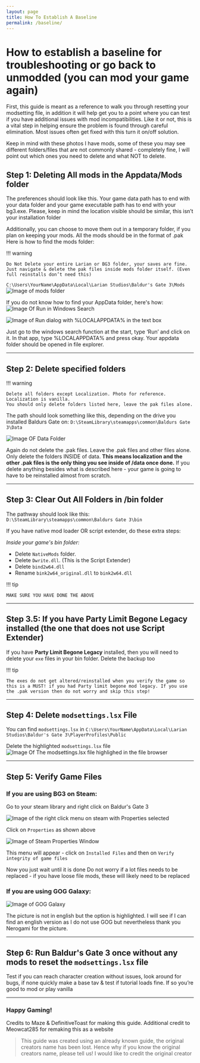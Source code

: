 ```yaml
---
layout: page
title: How To Establish A Baseline
permalink: /baseline/
---
```


# How to establish a baseline for troubleshooting or go back to unmodded (you can mod your game again)

First, this guide is meant as a reference to walk you through resetting your modsetting file, in addition it will help get you to a point where you can test if you have additional issues with mod incompatibilities. Like it or not, this is a vital step in helping ensure the problem is found through careful elimination.
Most issues often get fixed with this turn it on/off solution.

Keep in mind with these photos I have mods, some of these you may see different folders/files that are not commonly shared - completely fine, I will point out which ones you need to delete and what NOT to delete.

## Step 1: Deleting All mods in the Appdata/Mods folder

The preferences should look like this.
Your game data path has to end with your data folder and your game executable path has to end with your bg3.exe. 
Please, keep in mind the location visible should be similar, this isn’t your installation folder

Additionally, you can choose to move them out in a temporary folder, if you plan on keeping your mods. All the mods should be in the format of .pak 
Here is how to find the mods folder:

!!! warning
    
    Do Not Delete your entire Larian or BG3 folder, your saves are fine. Just navigate & delete the pak files inside mods folder itself. (Even full reinstalls don’t need this)

`C:\Users\YourName\AppData\Local\Larian Studios\Baldur's Gate 3\Mods`
![Image of mods folder](/assets/baseline/image7.png)

If you do not know how to find your AppData folder, here's how:
![Image Of Run in Windows Search](/assets/baseline/image9.png)

![Image of Run dialog with %LOCALAPPDATA% in the text box](/assets/baseline/image8.png)

Just go to the windows search function at the start, type ‘Run’ and click on it. In that app, type %LOCALAPPDATA% and press okay. Your appdata folder should be opened in file explorer. 

---

## Step 2: Delete specified folders

!!! warning

    Delete all folders except Localization. Photo for reference. Localization is vanilla.
    You should only delete folders listed here, leave the pak files alone.

The path should look something like this, depending on the drive you installed Baldurs Gate on: 
`D:\SteamLibrary\steamapps\common\Baldurs Gate 3\Data`

![Image OF Data Folder](/assets/baseline/image1.png)

Again do not delete the .pak files. Leave the .pak files and other files alone. Only delete the folders INSIDE of data. **This means localization and the other .pak files is the only thing you see inside of /data once done.** If you delete anything besides what is described here - your game is going to have to be reinstalled almost from scratch.

---

## Step 3: Clear Out All Folders in /bin folder

The pathway should look like this: `D:\SteamLibrary\steamapps\common\Baldurs Gate 3\bin`

If you have native mod loader OR script extender, do these extra steps:

*Inside your game's bin folder:*

- Delete `NativeMods` folder.
- Delete `Dwrite.dll`. (This is the Script Extender)
- Delete `bind2w64.dll`
- Rename `bink2w64_original.dll` to `bink2w64.dll`

!!! tip
    
    MAKE SURE YOU HAVE DONE THE ABOVE

---

## Step 3.5: If you have Party Limit Begone Legacy installed (the one that does not use Script Extender)

If you have **Party Limit Begone Legacy** installed, then you will need to delete your `exe` files in your bin folder. Delete the backup too

!!! tip

    The exes do not get altered/reinstalled when you verify the game so this is a MUST! if you had Party limit begone mod legacy. If you use the .pak version then do not worry and skip this step!

---

## Step 4: Delete `modsettings.lsx` File

You can find `modsettings.lsx` in `C:\Users\YourName\AppData\Local\Larian Studios\Baldur's Gate 3\PlayerProfiles\Public`

Delete the highlighted `modsettings.lsx` file
![Image Of The modsettings.lsx file highlighed in the file browser](/assets/baseline/image3.png)

---

## Step 5: Verify Game Files

### If you are using BG3 on Steam:
Go to your steam library and right click on Baldur's Gate 3

![Image of the right click menu on steam with Properties selected](/assets/baseline/image2.png)

Click on `Properties` as shown above

![Image of Steam Properties Window](/assets/baseline/image6.png)

This menu will appear - click on `Installed Files` and then on `Verify integrity of game files`

Now you just wait until it is done
Do not worry if a lot files needs to be replaced - if you have loose file mods, these will likely need to be replaced

### If you are using GOG Galaxy:

![Image of GOG Galaxy](/assets/baseline/image4.png)

The picture is not in english but the option is highlighted. I will see if I can find an english version as I do not use GOG but nevertheless thank you Nerogami for the picture.

---

## Step 6: Run Baldur's Gate 3 once without any mods to reset the `modsettings.lsx` file

Test if you can reach character creation without issues, look around for bugs, if none quickly make a base tav & test if tutorial loads fine. If so you’re good to mod or play vanilla 

---

### Happy Gaming!

Credits to Maze & DefinitiveToast for making this guide.
Additional credit to Meowcat285 for remaking this as a website
> This guide was created using an already known guide, the original creators name has been lost. Hence why if you know the original creators name, please tell us! I would like to credit the original creator
